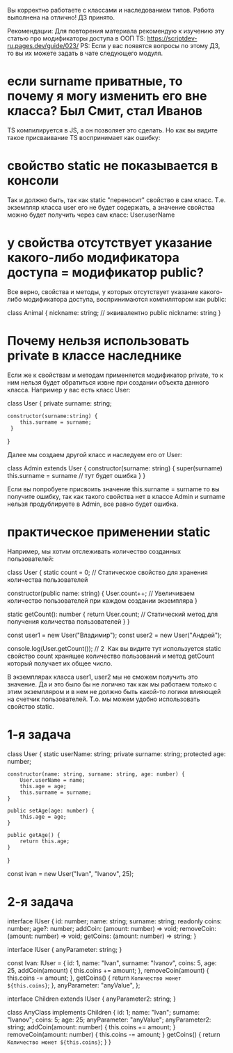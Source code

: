 Вы корректно работаете с классами и наследованием типов. Работа выполнена на отлично!
ДЗ принято.

Рекомендации:
Для повторения материала рекомендую к изучению эту статью про модификаторы доступа в ООП TS:
https://scriptdev-ru.pages.dev/guide/023/
PS: Если у вас появятся вопросы по этому ДЗ, то вы их можете задать в чате следующего модуля.


# если surname приватные, то почему я могу изменить его вне класса? Был Смит, стал Иванов
TS компилируется в JS, а он позволяет это сделать. Но как вы видите такое присваивание TS воспринимает как ошибку:


# свойство static не показывается в консоли
Так и должно быть, так как static "переносит" свойство в сам класс. Т.е. экземпляр класса user его не будет содержать, а значение свойства можно будет получить через сам класс: User.userName

# у свойства отсутствует указание какого-либо модификатора доступа = модификатор public?
Все верно, свойства и методы, у которых отсутствует указание какого-либо модификатора доступа, воспринимаются компилятором как public:

class Animal {
  nickname: string; // эквивалентно public nickname: string
}

# Почему нельзя использовать private в классе наследнике
Если же к свойствам и методам применяется модификатор private, то к ним нельзя будет обратиться извне при создании объекта данного класса. Например у вас есть класс User:

class User {
    private surname: string;

    constructor(surname:string) {
        this.surname = surname;
     }
}

Далее мы создаем другой класс и  наследуем его от User:

class Admin extends User {
    constructor(surname: string) {
        super(surname)
        this.surname = surname // тут будет ошибка
    }
}

Если вы попробуете присвоить значение this.surname = surname то вы получите ошибку, так как такого свойства нет в классе Admin  и surname нельзя продублируете в Admin, все равно будет ошибка.

# практическое применении static
Например, мы хотим отслеживать количество созданных пользователей:

class User {
  static count = 0; // Статическое свойство для хранения количества пользователей

  constructor(public name: string) {
    User.count++; // Увеличиваем количество пользователей при каждом создании экземпляра
  }

  static getCount(): number {
    return User.count; // Статический метод для получения количества пользователей
  }
}

const user1 = new User("Владимир");
const user2 = new User("Андрей");

console.log(User.getCount()); // 2
​
Как вы видите тут используется static свойство count хранящее количество пользований и метод getCount который получает их общее число.

В экземплярах класса user1, user2 мы не сможем получить это значение. Да и это было бы не логично так как мы работаем только с этим экземпляром и в нем не должно быть какой-то логики влияющей на счетчик пользователей. Т.о. мы можем удобно использовать свойство static.

# 1-я задача
class User {
	static userName: string;
	private surname: string;
	protected age: number;

	constructor(name: string, surname: string, age: number) {
		User.userName = name;
		this.age = age;
		this.surname = surname;
	}

	public setAge(age: number) {
		this.age = age;
	}

	public getAge() {
		return this.age;
	}
}

const ivan = new User("Ivan", "Ivanov", 25);

# 2-я задача
interface IUser {
	id: number;
	name: string;
	surname: string;
	readonly coins: number;
	age?: number;
	addCoin: (amount: number) => void;
	removeCoin: (amount: number) => void;
	getCoins: (amount: number) => string;
}

interface IUser {
	anyParameter: string;
}

const Ivan: IUser = {
	id: 1,
	name: "Ivan",
	surname: "Ivanov",
	coins: 5,
	age: 25,
	addCoin(amount) {
		this.coins += amount;
	},
	removeCoin(amount) {
		this.coins -= amount;
	},
	getCoins() {
		return `Количество монет ${this.coins}`;
	},
	anyParameter: "anyValue",
};

interface Children extends IUser {
	anyParameter2: string;
}

class AnyClass implements Children {
	id: 1;
	name: "Ivan";
	surname: "Ivanov";
	coins: 5;
	age: 25;
	anyParameter: "anyValue";
	anyParameter2: string;
	addCoin(amount: number) {
		this.coins += amount;
	}
	removeCoin(amount: number) {
		this.coins -= amount;
	}
	getCoins() {
		return `Количество монет ${this.coins}`;
	}
}
